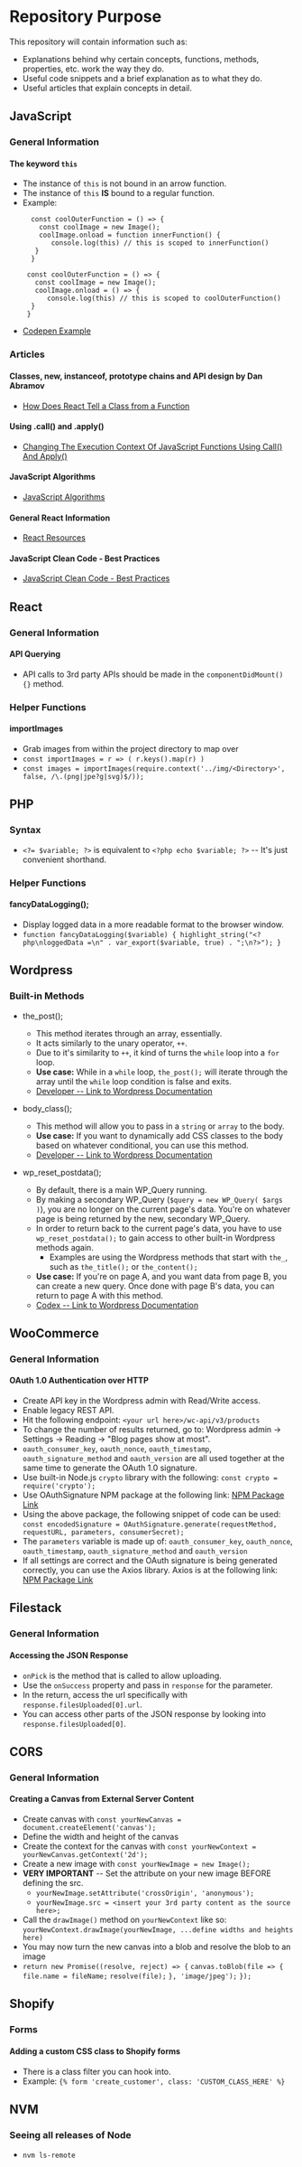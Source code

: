 # Repository Purpose
This repository will contain information such as:
- Explanations behind why certain concepts, functions, methods, properties, etc. work the way they do.
- Useful code snippets and a brief explanation as to what they do.
- Useful articles that explain concepts in detail.

## JavaScript

### General Information

#### The keyword `this`

- The instance of `this` is not bound in an arrow function.
- The instance of `this` **IS** bound to a regular function.
- Example:
    ```
      const coolOuterFunction = () => {
        const coolImage = new Image();
        coolImage.onload = function innerFunction() {
           console.log(this) // this is scoped to innerFunction()
       }
      }
     ```
     ```
      const coolOuterFunction = () => {
        const coolImage = new Image();
        coolImage.onload = () => {
           console.log(this) // this is scoped to coolOuterFunction()
       }
      }
     ```
- [Codepen Example](https://codepen.io/rwschmitz/pen/RqVNVR)

### Articles

#### Classes, new, instanceof, prototype chains and API design by Dan Abramov

- [How Does React Tell a Class from a Function](https://overreacted.io/how-does-react-tell-a-class-from-a-function/)

#### Using .call() and .apply()

- [Changing The Execution Context Of JavaScript Functions Using Call() And Apply()](https://www.bennadel.com/blog/2265-changing-the-execution-context-of-javascript-functions-using-call-and-apply.htm)

#### JavaScript Algorithms

- [JavaScript Algorithms](https://github.com/trekhleb/javascript-algorithms)

#### General React Information

- [React Resources](https://reactresources.com/)

#### JavaScript Clean Code - Best Practices

- [JavaScript Clean Code - Best Practices](https://devinduct.com/blogpost/22/javascript-clean-code-best-practices)

## React

### General Information

#### API Querying

- API calls to 3rd party APIs should be made in the `componentDidMount() {}` method.

### Helper Functions

#### importImages
- Grab images from within the project directory to map over
- `const importImages = r => ( r.keys().map(r) )`
- `const images = importImages(require.context('../img/<Directory>', false, /\.(png|jpe?g|svg)$/));`

## PHP

### Syntax

- `<?= $variable; ?>` is equivalent to `<?php echo $variable; ?>` -- It's just convenient shorthand.

### Helper Functions

#### fancyDataLogging();
- Display logged data in a more readable format to the browser window.
- `function fancyDataLogging($variable) { highlight_string("<?php\nloggedData =\n" . var_export($variable, true) . ";\n?>"); }`

## Wordpress

### Built-in Methods

- the_post();
    - This method iterates through an array, essentially.
    - It acts similarly to the unary operator, `++`.
    - Due to it's similarity to `++`, it kind of turns the `while` loop into a `for` loop.
    - **Use case:** While in a `while` loop, `the_post();` will iterate through the array until the `while` loop condition is false and exits.
    - [Developer -- Link to Wordpress Documentation](https://developer.wordpress.org/reference/functions/the_post/)
    
- body_class();
    - This method will allow you to pass in a `string` or `array` to the body.
    - **Use case:** If you want to dynamically add CSS classes to the body based on whatever conditional, you can use this method.
    - [Developer -- Link to Wordpress Documentation](https://developer.wordpress.org/reference/functions/body_class/)
    
- wp_reset_postdata(); 
    - By default, there is a main WP_Query running.
    - By making a secondary WP_Query (`$query = new WP_Query( $args )`), you are no longer on the current page's data.  You're on whatever page is being returned by the new, secondary WP_Query.
    - In order to return back to the current page's data, you have to use `wp_reset_postdata();` to gain access to other built-in Wordpress methods again.
        - Examples are using the Wordpress methods that start with `the_`, such as `the_title();` or `the_content();`
    - **Use case:** If you're on page A, and you want data from page B, you can create a new query.  Once done with page B's data, you can return to page A with this method.
    - [Codex -- Link to Wordpress Documentation](https://codex.wordpress.org/Function_Reference/wp_reset_postdata)
    
## WooCommerce

### General Information

#### OAuth 1.0 Authentication over HTTP

  - Create API key in the Wordpress admin with Read/Write access.
  - Enable legacy REST API.
  - Hit the following endpoint: `<your url here>/wc-api/v3/products`
  - To change the number of results returned, go to:  Wordpress admin -> Settings -> Reading -> "Blog pages show at most".
  - `oauth_consumer_key`, `oauth_nonce`, `oauth_timestamp`, `oauth_signature_method` and `oauth_version` are all used together at the same time to generate the OAuth 1.0 signature.
  - Use built-in Node.js `crypto` library with the following:  `const crypto = require('crypto');`
  - Use OAuthSignature NPM package at the following link: [NPM Package Link](https://www.npmjs.com/package/oauth-signature)
  - Using the above package, the following snippet of code can be used:  `const encodedSignature = OAuthSignature.generate(requestMethod, requestURL, parameters, consumerSecret);`
  - The `parameters` variable is made up of:  `oauth_consumer_key`, `oauth_nonce`, `oauth_timestamp`, `oauth_signature_method` and `oauth_version`
  - If all settings are correct and the OAuth signature is being generated correctly, you can use the Axios library.  Axios is at the following link:  [NPM Package Link](https://www.npmjs.com/package/axios)

## Filestack

### General Information

#### Accessing the JSON Response

  - `onPick` is the method that is called to allow uploading.
  - Use the `onSuccess` property and pass in `response` for the parameter.
  - In the return, access the url specifically with `response.filesUploaded[0].url`.
  - You can access other parts of the JSON response by looking into `response.filesUploaded[0]`.
  
## CORS

### General Information

#### Creating a Canvas from External Server Content

  - Create canvas with `const yourNewCanvas = document.createElement('canvas');`
  - Define the width and height of the canvas
  - Create the context for the canvas with `const yourNewContext = yourNewCanvas.getContext('2d');`
  - Create a new image with `const yourNewImage = new Image();`
  - **VERY IMPORTANT** -- Set the attribute on your new image BEFORE defining the src.
      - `yourNewImage.setAttribute('crossOrigin', 'anonymous');`
      - `yourNewImage.src = <insert your 3rd party content as the source here>;`
  - Call the `drawImage()` method on `yourNewContext` like so:  `yourNewContext.drawImage(yourNewImage, ...define widths and heights here)`
  - You may now turn the new canvas into a blob and resolve the blob to an image
  - `return new Promise((resolve, reject) => {`
      `canvas.toBlob(file => {`
      `file.name = fileName;`
      `resolve(file);`
      `}, 'image/jpeg');`
    `});`

## Shopify

### Forms

#### Adding a custom CSS class to Shopify forms

- There is a class filter you can hook into.
- Example:  `{% form 'create_customer', class: 'CUSTOM_CLASS_HERE' %}`

## NVM

### Seeing all releases of Node

- `nvm ls-remote`
